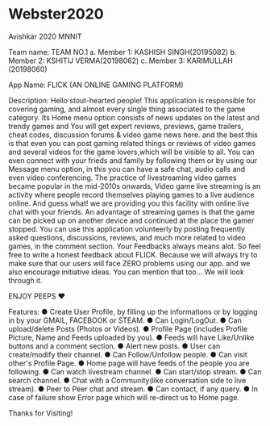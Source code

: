 # Webster2020
Avishkar 2020 MNNIT

Team name: TEAM NO.1 
a. Member 1: KASHISH SINGH(20195082) 
b. Member 2: KSHITIJ VERMA(20198062) 
c. Member 3: KARIMULLAH (20198060)

App Name: FLICK (AN ONLINE GAMING PLATFORM)

Description: Hello stout-hearted people! This application is responsible for covering gaming, and almost every single thing associated to the game category. Its Home menu option consists of news updates on the latest and trendy games and You will get expert reviews, previews, game trailers, cheat codes, discussion forums & video game news here. and the best this is that even you can post gaming related things or reviews of video games and several videos for the game lovers,which will be visible to all. You can even connect with your frieds and family by following them or by using our Message menu option, in this you can have a safe chat, audio calls and even video conferencing. The practice of livestreaming video games became popular in the mid-2010s onwards, Video game live streaming is an activity where people record themselves playing games to a live audience online. And guess what! we are providing you this facility with online live chat with your friends. An advantage of streaming games is that the game can be picked up on another device and continued at the place the gamer stopped. You can use this application volunteerly by posting frequently asked questions, discussions, reviews, and much more related to video games, in the comment section. Your Feedbacks always means alot. So feel free to write a honest feedback about FLICK. Because we will always try to make sure that our users will face ZERO problems using our app. and we also encourage initiative ideas. You can mention that too... We will look through it.

ENJOY PEEPS ❤️

Features: 
● Create User Profile, by filling up the informations or by logging in by your GMAIL, FACEBOOK or STEAM. 
● Can Login/LogOut. 
● Can upload/delete Posts (Photos or Videos). 
● Profile Page (includes Profile Picture, Name and Feeds uploaded by you). 
● Feeds will have Like/Unlike buttons and a comment section. 
● Alert new posts. 
● User can create/modify their channel. 
● Can Follow/Unfollow people. 
● Can visit other's Profile Page. 
● Home page will have feeds of the people you are following. 
● Can watch livestream channel. 
● Can start/stop stream. 
● Can search channel. 
● Chat with a Community(like conversation side to live stream). 
● Peer to Peer chat and stream. 
● Can contact, if any query. 
● In case of failure show Error page which will re-direct us to Home page.

Thanks for Visiting!
